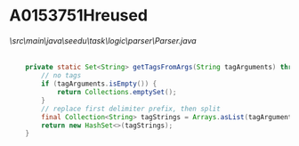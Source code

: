 # A0153751Hreused
###### \src\main\java\seedu\task\logic\parser\Parser.java
``` java
	private static Set<String> getTagsFromArgs(String tagArguments) throws IllegalValueException {
		// no tags
		if (tagArguments.isEmpty()) {
			return Collections.emptySet();
		}
		// replace first delimiter prefix, then split
		final Collection<String> tagStrings = Arrays.asList(tagArguments.replaceFirst(" ts/", "").split(" ts/"));
		return new HashSet<>(tagStrings);
	}
```
